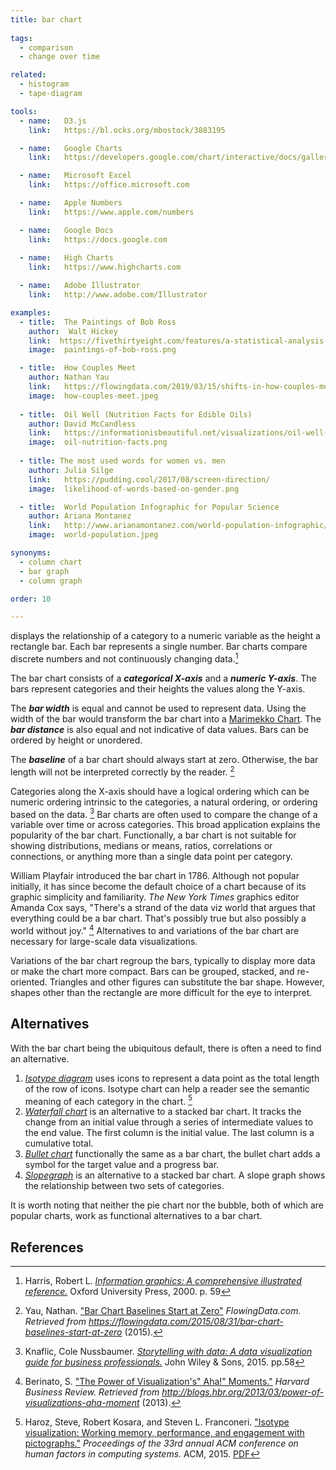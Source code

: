 ```yaml
---
title: bar chart
  
tags:
  - comparison
  - change over time

related:
  - histogram
  - tape-diagram

tools:
  - name:   D3.js
    link:   https://bl.ocks.org/mbostock/3883195

  - name:   Google Charts
    link:   https://developers.google.com/chart/interactive/docs/gallery/barchart

  - name:   Microsoft Excel
    link:   https://office.microsoft.com

  - name:   Apple Numbers
    link:   https://www.apple.com/numbers

  - name:   Google Docs
    link:   https://docs.google.com
    
  - name:   High Charts
    link:   https://www.highcharts.com

  - name:   Adobe Illustrator
    link:   http://www.adobe.com/Illustrator

examples:  
  - title:  The Paintings of Bob Ross
    author:  Walt Hickey
    link:  https://fivethirtyeight.com/features/a-statistical-analysis-of-the-work-of-bob-ross/
    image:  paintings-of-bob-ross.png

  - title:  How Couples Meet
    author: Nathan Yau
    link:   https://flowingdata.com/2019/03/15/shifts-in-how-couples-meet-online-takes-the-top-spot/
    image:  how-couples-meet.jpeg
 
  - title:  Oil Well (Nutrition Facts for Edible Oils)
    author: David McCandless
    link:   https://informationisbeautiful.net/visualizations/oil-well-every-cooking-oil-compared/
    image:  oil-nutrition-facts.png
    
  - title: The most used words for women vs. men
    author: Julia Silge
    link:   https://pudding.cool/2017/08/screen-direction/
    image:  likelihood-of-words-based-on-gender.png

  - title:  World Population Infographic for Popular Science
    author: Ariana Montanez
    link:   http://www.arianamontanez.com/world-population-infographic/
    image:  world-population.jpeg

synonyms:
  - column chart
  - bar graph
  - column graph

order: 10

---
```


displays the relationship of a category to a numeric variable as the height a rectangle bar.  Each bar represents a single number. Bar charts compare discrete numbers and not continuously changing data.[^harris]

<!--more-->

The bar chart consists of a ***categorical X-axis*** and a ***numeric Y-axis***. The bars represent categories and their heights the values along the Y-axis. 

The ***bar width*** is equal and cannot be used to represent data. Using the width of the bar would transform the bar chart into a [Marimekko Chart](/marimekko-chart). The ***bar distance*** is also equal and not indicative of data values. Bars can be ordered by height or unordered.

The ***baseline*** of a bar chart should always start at zero. Otherwise, the bar length will not be interpreted correctly by the reader. [^yau]

Categories along the X-axis should have a logical ordering which can be numeric ordering intrinsic to the categories, a natural ordering, or ordering based on the data. [^knaflic] Bar charts are often used to compare the change of a variable over time or across categories. This broad application explains the popularity of the bar chart. Functionally, a bar chart is not suitable for showing distributions, medians or means, ratios, correlations or connections, or anything more than a single data point per category. 


William Playfair introduced the bar chart in 1786. Although not popular initially, it has since become the default choice of a chart because of its graphic simplicity and familiarity. *The New York Times* graphics editor Amanda Cox says, "There's a strand of the data viz world that argues that everything could be a bar chart. That's possibly true but also possibly a world without joy." [^beniato] Alternatives to and variations of the bar chart are necessary for large-scale data visualizations.

<!-- from variations -->
Variations of the bar chart regroup the bars, typically to display more data or make the chart more compact. Bars can be grouped, stacked, and re-oriented. Triangles and other figures can substitute the bar shape. However, shapes other than the rectangle are more difficult for the eye to interpret.


## Alternatives

With the bar chart being the ubiquitous default, there is often a need to find an alternative. 

1. [*Isotype diagram*](/isotype-diagram) uses icons to represent a data point as the total length of the row of icons. Isotype chart can help a reader see the semantic meaning of each category in the chart. [^haroz]
2. [*Waterfall chart*](/waterfall-chart) is an alternative to a stacked bar chart. It tracks the change from an initial value through a series of intermediate values to the end value. The first column is the initial value. The last column is a cumulative total.
3. [*Bullet chart*](/bullet-chart) functionally the same as a bar chart, the bullet chart adds a symbol for the target value and a progress bar.
4. [*Slopegraph*](/slopegraph) is an alternative to a stacked bar chart. A slope graph shows the relationship between two sets of categories.

It is worth noting that neither the pie chart nor the bubble, both of which are popular charts, work as functional alternatives to a bar chart.


## References
[^harris]: Harris, Robert L. [*Information graphics: A comprehensive illustrated reference.*](https://books.google.com/books?hl=en&lr=&id=qusmDAAAQBAJ) Oxford University Press, 2000. p. 59
[^yau]: Yau, Nathan. ["Bar Chart Baselines Start at Zero"](https://flowingdata.com/2015/08/31/bar-chart-baselines-start-at-zero/) *FlowingData.com. Retrieved from https://flowingdata.com/2015/08/31/bar-chart-baselines-start-at-zero* (2015).
[^knaflic]: Knaflic, Cole Nussbaumer. [*Storytelling with data: A data visualization guide for business professionals.*](https://books.google.com/books?id=IheRCgAAQBAJ) John Wiley & Sons, 2015. pp.58 
[^beniato]: Berinato, S. ["The Power of Visualization's" Aha!" Moments."](https://hbr.org/2013/03/power-of-visualizations-aha-moment) *Harvard Business Review. Retrieved from http://blogs.hbr.org/2013/03/power-of-visualizations-aha-moment* (2013). 
[^haroz]: Haroz, Steve, Robert Kosara, and Steven L. Franconeri. ["Isotype visualization: Working memory, performance, and engagement with pictographs."](https://doi.org/10.1145/2702123.2702275) *Proceedings of the 33rd annual ACM conference on human factors in computing systems.* ACM, 2015. [PDF](http://steveharoz.com/research/isotype/ISOTYPE_Visualization_CHI2015_Haroz_Kosara_Franconeri.pdf)

